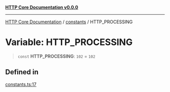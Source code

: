 [**HTTP Core Documentation v0.0.0**](../../README.md)

***

[HTTP Core Documentation](../../modules.md) / [constants](../README.md) / HTTP\_PROCESSING

# Variable: HTTP\_PROCESSING

> `const` **HTTP\_PROCESSING**: `102` = `102`

## Defined in

[constants.ts:17](https://github.com/stonemjs/http-core/blob/89981cacc9858cf786fba9df03b328b6b56a5b75/src/constants.ts#L17)
